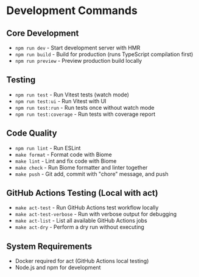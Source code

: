 # Development Commands

## Core Development
- `npm run dev` - Start development server with HMR
- `npm run build` - Build for production (runs TypeScript compilation first)
- `npm run preview` - Preview production build locally

## Testing
- `npm run test` - Run Vitest tests (watch mode)
- `npm run test:ui` - Run Vitest with UI
- `npm run test:run` - Run tests once without watch mode
- `npm run test:coverage` - Run tests with coverage report

## Code Quality
- `npm run lint` - Run ESLint
- `make format` - Format code with Biome
- `make lint` - Lint and fix code with Biome
- `make check` - Run Biome formatter and linter together
- `make push` - Git add, commit with "chore" message, and push

## GitHub Actions Testing (Local with act)
- `make act-test` - Run GitHub Actions test workflow locally
- `make act-test-verbose` - Run with verbose output for debugging
- `make act-list` - List all available GitHub Actions jobs
- `make act-dry` - Perform a dry run without executing

## System Requirements
- Docker required for act (GitHub Actions local testing)
- Node.js and npm for development